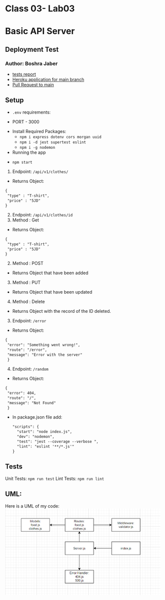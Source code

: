 # Class 03- Lab03
# Basic API Server
## Deployment Test
### Author: Boshra Jaber
* [tests report]()
* [Heroku application for main branch]()
* [Pull Request to main]()

## Setup
- `.env` requirements:
 * PORT - 3000
- Install Required Packages:
  * `npm i express dotenv cors morgan uuid`
  * `npm i -d jest supertest eslint`
  * `npm i -g nodemon`
- Running the app
 * `npm start`
 1. Endpoint: `/api/v1/clothes/`
   * Returns Object:
  ```
  {
   "type" : "T-shirt",
   "price" : "5JD"
  }
  ```
 2. Endpoint: `/api/v1/clothes/id`
  1. Method : Get 
   * Returns Object:
  ```
  {
   "type" : "T-shirt",
   "price" : "5JD"
  }
  ``` 
  2.  Method : POST 
   * Returns Object that have been added
  3.  Method : PUT 
   * Returns Object that have been updated
  4. Method : Delete 
   * Returns Object with the record of the ID deleted.

 3. Endpoint: `/error`
   * Returns Object:
  ```
  {
   "error": "Something went wrong!",
   "route": "/error",
   "message": "Error with the server"
   }
  ```
 4. Endpoint: `/random`
   * Returns Object:
  ```
  {
   "error": 404,
   "route": "/",
   "message": "Not Found"
   }
  ```
- In package.json file add:
  ```
  "scripts": {
    "start": "node index.js",
    "dev": "nodemon",
    "test": "jest --coverage --verbose ",
    "lint": "eslint '**/*.js'"
  }
  ```

## Tests
Unit Tests: `npm run test`
Lint Tests: `npm run lint`

## UML:
Here is a UML of my code: 
![](./src/lab03.png)